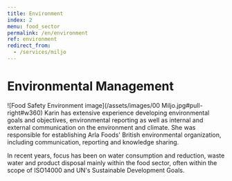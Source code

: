 ```yaml
---
title: Environment
index: 2
menu: food_sector
permalink: /en/environment
ref: environment
redirect_from:
  - /services/miljo
---
```


# Environmental Management

![Food Safety Environment image](/assets/images/00 Miljo.jpg#pull-right#w360)
Karin has extensive experience developing environmental goals and objectives, environmental reporting as well as internal and external communication on the environment and climate. 
She was responsible for establishing Arla Foods' British environmental organization, including communication, reporting and knowledge sharing.

In recent years, focus has been on water consumption and reduction, waste water and product disposal mainly within the food sector, often within the scope of ISO14000 and UN's Sustainable Development Goals.


